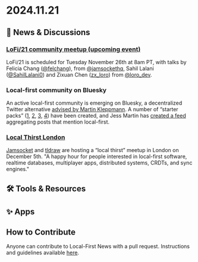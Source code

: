 # 2024.11.21


## 📰 News & Discussions

### [LoFi/21 community meetup (upcoming event)](https://localfirstweb.dev/)
LoFi/21 is scheduled for Tuesday November 26th at 8am PT, with talks by Felicia Chang ([@felchang](https://x.com/felchang)), from [@jamsockethq](https://x.com/jamsockethq), Sahil Lalani ([@SahilLalani0](https://x.com/SahilLalani0)) and Zixuan Chen ([zx_loro](https://x.com/zx_loro)) from [@loro_dev](https://x.com/loro_dev).

### Local-first community on Bluesky
An active local-first community is emerging on Bluesky, a decentralized Twitter alternative [advised by Martin Kleppmann](https://martin.kleppmann.com/2024/02/06/bluesky-at-protocol.html). A number of “starter packs” ([1](https://bsky.app/starter-pack/ballingt.com/3laciq6amk72c), [2](https://bsky.app/starter-pack/schickling.dev/3l7zwgj5tl22f), [3](https://bsky.app/starter-pack/josiahwitt.com/3l7nyb3umi627), [4](https://bsky.app/starter-pack/paulbutler.org/3layneez4s52x)) have been created, and Jess Martin has [created a feed](https://bsky.app/profile/did:plc:ydmqzovfn7leytozprtjyoox/feed/aaacw4673rzjw) aggregating posts that mention local-first.

### [Local Thirst London](https://lu.ma/localthirst-lon)
[Jamsocket](https://jamsocket.com/) and [tldraw](https://tldraw.com/) are hosting a “local thirst” meetup in London on December 5th. "A happy hour for people interested in local-first software, realtime databases, multiplayer apps, distributed systems, CRDTs, and sync engines."

## 🛠️ Tools & Resources




## ✨ Apps




## How to Contribute
Anyone can contribute to Local-First News with a pull request. Instructions and guidelines available [here](https://github.com/localfirstnews/localfirstnews).
